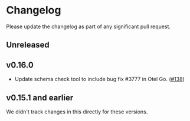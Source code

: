 # Changelog

Please update the changelog as part of any significant pull request.

## Unreleased

## v0.16.0

- Update schema check tool to include bug fix #3777 in Otel Go.
  ([#138](https://github.com/open-telemetry/build-tools/pull/138))

## v0.15.1 and earlier

We didn't track changes in this directly for these versions.